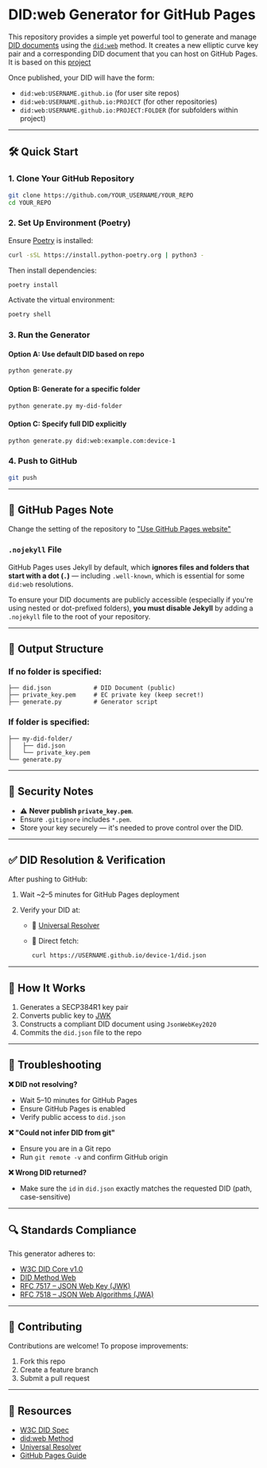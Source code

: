 # DID\:web Generator for GitHub Pages

This repository provides a simple yet powerful tool to generate and manage [DID documents](https://www.w3.org/TR/did-core/) using the [`did:web`](https://w3c-ccg.github.io/did-method-web/) method. It creates a new elliptic curve key pair and a corresponding DID document that you can host on GitHub Pages. It is based on this [project](https://github.com/plietar/did-web-demo)

Once published, your DID will have the form:

* `did:web:USERNAME.github.io` (for user site repos)
* `did:web:USERNAME.github.io:PROJECT` (for other repositories)
* `did:web:USERNAME.github.io:PROJECT:FOLDER` (for subfolders within project)

---

## 🛠️ Quick Start

### 1. Clone Your GitHub Repository

```bash
git clone https://github.com/YOUR_USERNAME/YOUR_REPO
cd YOUR_REPO
```

### 2. Set Up Environment (Poetry)

Ensure [Poetry](https://python-poetry.org/docs/#installation) is installed:

```bash
curl -sSL https://install.python-poetry.org | python3 -
```

Then install dependencies:

```bash
poetry install
```

Activate the virtual environment:

```bash
poetry shell
```

### 3. Run the Generator

#### Option A: Use default DID based on repo

```bash
python generate.py
```

#### Option B: Generate for a specific folder

```bash
python generate.py my-did-folder
```

#### Option C: Specify full DID explicitly

```bash
python generate.py did:web:example.com:device-1
```

### 4. Push to GitHub

```bash
git push
```

---


## 🔄 GitHub Pages Note
Change the setting of the repository to ["Use GitHub Pages website"](https://docs.github.com/en/pages/getting-started-with-github-pages/creating-a-github-pages-site)

### `.nojekyll` File
GitHub Pages uses Jekyll by default, which **ignores files and folders that start with a dot (`.`)** — including `.well-known`, which is essential for some `did:web` resolutions.

To ensure your DID documents are publicly accessible (especially if you're using nested or dot-prefixed folders), **you must disable Jekyll** by adding a `.nojekyll` file to the root of your repository.

---

## 📁 Output Structure

### If no folder is specified:

```
├── did.json            # DID Document (public)
├── private_key.pem     # EC private key (keep secret!)
├── generate.py         # Generator script
```

### If folder is specified:

```
├── my-did-folder/
│   ├── did.json
│   └── private_key.pem
└── generate.py
```

---

## 🔐 Security Notes

* ⚠️ **Never publish `private_key.pem`**.
* Ensure `.gitignore` includes `*.pem`.
* Store your key securely — it's needed to prove control over the DID.

---

## ✅ DID Resolution & Verification

After pushing to GitHub:

1. Wait \~2–5 minutes for GitHub Pages deployment
2. Verify your DID at:

   * 🔗 [Universal Resolver](https://dev.uniresolver.io/)
   * 🧪 Direct fetch:

     ```bash
     curl https://USERNAME.github.io/device-1/did.json
     ```

---

## 🧠 How It Works

1. Generates a SECP384R1 key pair
2. Converts public key to [JWK](https://tools.ietf.org/html/rfc7517)
3. Constructs a compliant DID document using `JsonWebKey2020`
4. Commits the `did.json` file to the repo

---

## 🧪 Troubleshooting

**❌ DID not resolving?**

* Wait 5–10 minutes for GitHub Pages
* Ensure GitHub Pages is enabled
* Verify public access to `did.json`

**❌ "Could not infer DID from git"**

* Ensure you are in a Git repo
* Run `git remote -v` and confirm GitHub origin

**❌ Wrong DID returned?**

* Make sure the `id` in `did.json` exactly matches the requested DID (path, case-sensitive)

---

## 🔍 Standards Compliance

This generator adheres to:

* [W3C DID Core v1.0](https://www.w3.org/TR/did-core/)
* [DID Method Web](https://w3c-ccg.github.io/did-method-web/)
* [RFC 7517 – JSON Web Key (JWK)](https://tools.ietf.org/html/rfc7517)
* [RFC 7518 – JSON Web Algorithms (JWA)](https://tools.ietf.org/html/rfc7518)

---

## 🤝 Contributing

Contributions are welcome! To propose improvements:

1. Fork this repo
2. Create a feature branch
3. Submit a pull request

---

## 🔗 Resources

* [W3C DID Spec](https://www.w3.org/TR/did-core/)
* [did\:web Method](https://w3c-ccg.github.io/did-method-web/)
* [Universal Resolver](https://dev.uniresolver.io/)
* [GitHub Pages Guide](https://docs.github.com/en/pages)

